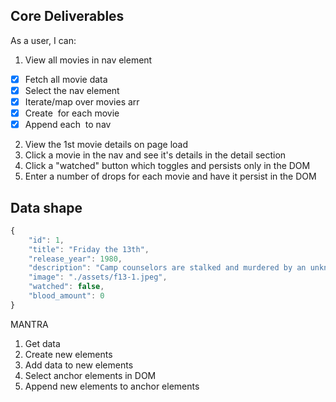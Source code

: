 ## Core Deliverables
As a user, I can:
1. View all movies in nav element
  - [x] Fetch all movie data
  - [x] Select the nav element
  - [x] Iterate/map over movies arr
  - [x] Create <img> for each movie
  - [x] Append each <img> to nav
2. View the 1st movie details on page load
3. Click a movie in the nav and see it's details in the detail section
4. Click a "watched" button which toggles and persists only in the DOM
5. Enter a number of drops for each movie and have it persist in the DOM

## Data shape
```javascript
{
    "id": 1,
    "title": "Friday the 13th",
    "release_year": 1980,
    "description": "Camp counselors are stalked and murdered by an unknown assailant while trying to reopen a summer camp that was the site of a child's drowning.",
    "image": "./assets/f13-1.jpeg",
    "watched": false,
    "blood_amount": 0
}
```

MANTRA
1. Get data
2. Create new elements
3. Add data to new elements
4. Select anchor elements in DOM
5. Append new elements to anchor elements 
